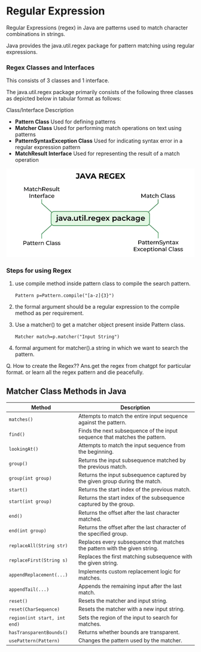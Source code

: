 # Regular Expression

Regular Expressions (regex) in Java are patterns used to match character combinations in strings.

Java provides the java.util.regex package for pattern matching using regular expressions.

### Regex Classes and Interfaces
This consists of 3 classes and 1 interface. 

The java.util.regex package primarily consists of the following three classes as depicted below in tabular format as follows:

Class/Interface	Description
* **Pattern Class**	Used for defining patterns
* **Matcher Class**	Used for performing match operations on text using patterns
* **PatternSyntaxException Class**	Used for indicating syntax error in a regular expression pattern
* **MatchResult Interface**	Used for representing the result of a match operation

![img.png](img.png)

### Steps for using Regex

1. use compile method inside pattern class to compile the search pattern.

   `Pattern p=Pattern.compile("[a-z]{3}")`


2. the formal argument should be a regular expression to the compile method as per requirement.


3. Use a matcher() to get a matcher object present inside Pattern class.

    `Matcher match=p.matcher("Input String")`


4. formal argument for matcher().a string in which we want to search the pattern.

Q. How to create the Regex??
Ans.get the regex from chatgpt for particular format. or learn all the regex pattern and die peacefully.


## Matcher Class Methods in Java

| Method                       | Description                                                                 |
|------------------------------|-----------------------------------------------------------------------------|
| `matches()`                  | Attempts to match the entire input sequence against the pattern.            |
| `find()`                     | Finds the next subsequence of the input sequence that matches the pattern.  |
| `lookingAt()`                | Attempts to match the input sequence from the beginning.                    |
| `group()`                    | Returns the input subsequence matched by the previous match.                |
| `group(int group)`           | Returns the input subsequence captured by the given group during the match. |
| `start()`                    | Returns the start index of the previous match.                              |
| `start(int group)`           | Returns the start index of the subsequence captured by the group.           |
| `end()`                      | Returns the offset after the last character matched.                        |
| `end(int group)`             | Returns the offset after the last character of the specified group.         |
| `replaceAll(String str)`     | Replaces every subsequence that matches the pattern with the given string.  |
| `replaceFirst(String s)`     | Replaces the first matching subsequence with the given string.              |
| `appendReplacement(...)`     | Implements custom replacement logic for matches.                            |
| `appendTail(...)`            | Appends the remaining input after the last match.                           |
| `reset()`                    | Resets the matcher and input string.                                        |
| `reset(CharSequence)`        | Resets the matcher with a new input string.                                 |
| `region(int start, int end)` | Sets the region of the input to search for matches.                         |
| `hasTransparentBounds()`     | Returns whether bounds are transparent.                                     |
| `usePattern(Pattern)`        | Changes the pattern used by the matcher.                                    |
